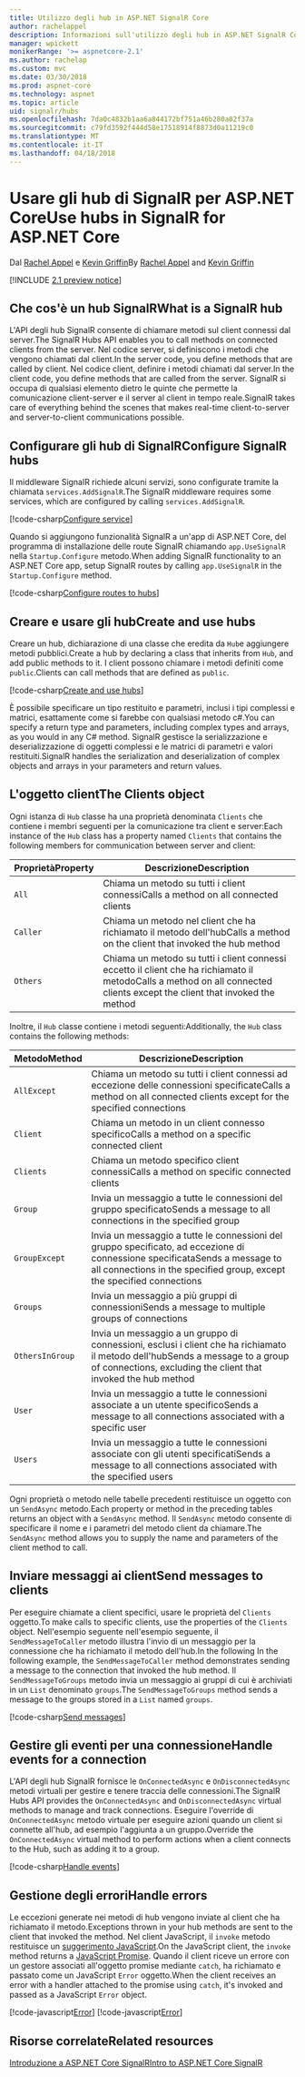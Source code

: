 ```yaml
---
title: Utilizzo degli hub in ASP.NET SignalR Core
author: rachelappel
description: Informazioni sull'utilizzo degli hub in ASP.NET SignalR Core.
manager: wpickett
monikerRange: '>= aspnetcore-2.1'
ms.author: rachelap
ms.custom: mvc
ms.date: 03/30/2018
ms.prod: aspnet-core
ms.technology: aspnet
ms.topic: article
uid: signalr/hubs
ms.openlocfilehash: 7da0c4832b1aa6a844172bf751a46b280a02f37a
ms.sourcegitcommit: c79fd3592f444d58e17518914f8873d0a11219c0
ms.translationtype: MT
ms.contentlocale: it-IT
ms.lasthandoff: 04/18/2018
---
```

# <a name="use-hubs-in-signalr-for-aspnet-core"></a><span data-ttu-id="9d831-103">Usare gli hub di SignalR per ASP.NET Core</span><span class="sxs-lookup"><span data-stu-id="9d831-103">Use hubs in SignalR for ASP.NET Core</span></span>

<span data-ttu-id="9d831-104">Dal [Rachel Appel](https://twitter.com/rachelappel) e [Kevin Griffin](https://twitter.com/1kevgriff)</span><span class="sxs-lookup"><span data-stu-id="9d831-104">By [Rachel Appel](https://twitter.com/rachelappel) and [Kevin Griffin](https://twitter.com/1kevgriff)</span></span>

[!INCLUDE [2.1 preview notice](~/includes/2.1.md)]

## <a name="what-is-a-signalr-hub"></a><span data-ttu-id="9d831-105">Che cos'è un hub SignalR</span><span class="sxs-lookup"><span data-stu-id="9d831-105">What is a SignalR hub</span></span>

<span data-ttu-id="9d831-106">L'API degli hub SignalR consente di chiamare metodi sul client connessi dal server.</span><span class="sxs-lookup"><span data-stu-id="9d831-106">The SignalR Hubs API enables you to call methods on connected clients from the server.</span></span> <span data-ttu-id="9d831-107">Nel codice server, si definiscono i metodi che vengono chiamati dal client.</span><span class="sxs-lookup"><span data-stu-id="9d831-107">In the server code, you define methods that are called by client.</span></span> <span data-ttu-id="9d831-108">Nel codice client, definire i metodi chiamati dal server.</span><span class="sxs-lookup"><span data-stu-id="9d831-108">In the client code, you define methods that are called from the server.</span></span> <span data-ttu-id="9d831-109">SignalR si occupa di qualsiasi elemento dietro le quinte che permette la comunicazione client-server e il server al client in tempo reale.</span><span class="sxs-lookup"><span data-stu-id="9d831-109">SignalR takes care of everything behind the scenes that makes real-time client-to-server and server-to-client communications possible.</span></span>

## <a name="configure-signalr-hubs"></a><span data-ttu-id="9d831-110">Configurare gli hub di SignalR</span><span class="sxs-lookup"><span data-stu-id="9d831-110">Configure SignalR hubs</span></span>

<span data-ttu-id="9d831-111">Il middleware SignalR richiede alcuni servizi, sono configurate tramite la chiamata `services.AddSignalR`.</span><span class="sxs-lookup"><span data-stu-id="9d831-111">The SignalR middleware requires some services, which are configured by calling `services.AddSignalR`.</span></span>

[!code-csharp[Configure service](hubs/sample/startup.cs?range=35)]

<span data-ttu-id="9d831-112">Quando si aggiungono funzionalità SignalR a un'app di ASP.NET Core, del programma di installazione delle route SignalR chiamando `app.UseSignalR` nella `Startup.Configure` metodo.</span><span class="sxs-lookup"><span data-stu-id="9d831-112">When adding SignalR functionality to an ASP.NET Core app, setup SignalR routes by calling `app.UseSignalR` in the `Startup.Configure` method.</span></span>

[!code-csharp[Configure routes to hubs](hubs/sample/startup.cs?range=55-58)]

## <a name="create-and-use-hubs"></a><span data-ttu-id="9d831-113">Creare e usare gli hub</span><span class="sxs-lookup"><span data-stu-id="9d831-113">Create and use hubs</span></span>

<span data-ttu-id="9d831-114">Creare un hub, dichiarazione di una classe che eredita da `Hub`e aggiungere metodi pubblici.</span><span class="sxs-lookup"><span data-stu-id="9d831-114">Create a hub by declaring a class that inherits from `Hub`, and add public methods to it.</span></span> <span data-ttu-id="9d831-115">I client possono chiamare i metodi definiti come `public`.</span><span class="sxs-lookup"><span data-stu-id="9d831-115">Clients can call methods that are defined as `public`.</span></span>

[!code-csharp[Create and use hubs](hubs/sample/chathub.cs?range=10-13)]

<span data-ttu-id="9d831-116">È possibile specificare un tipo restituito e parametri, inclusi i tipi complessi e matrici, esattamente come si farebbe con qualsiasi metodo c#.</span><span class="sxs-lookup"><span data-stu-id="9d831-116">You can specify a return type and parameters, including complex types and arrays, as you would in any C# method.</span></span> <span data-ttu-id="9d831-117">SignalR gestisce la serializzazione e deserializzazione di oggetti complessi e le matrici di parametri e valori restituiti.</span><span class="sxs-lookup"><span data-stu-id="9d831-117">SignalR handles the serialization and deserialization of complex objects and arrays in your parameters and return values.</span></span>

## <a name="the-clients-object"></a><span data-ttu-id="9d831-118">L'oggetto client</span><span class="sxs-lookup"><span data-stu-id="9d831-118">The Clients object</span></span>

<span data-ttu-id="9d831-119">Ogni istanza di `Hub` classe ha una proprietà denominata `Clients` che contiene i membri seguenti per la comunicazione tra client e server:</span><span class="sxs-lookup"><span data-stu-id="9d831-119">Each instance of the `Hub` class has a property named `Clients` that contains the following members for communication between server and client:</span></span>

| <span data-ttu-id="9d831-120">Proprietà</span><span class="sxs-lookup"><span data-stu-id="9d831-120">Property</span></span> | <span data-ttu-id="9d831-121">Descrizione</span><span class="sxs-lookup"><span data-stu-id="9d831-121">Description</span></span> |
| ------ | ----------- |
| `All` | <span data-ttu-id="9d831-122">Chiama un metodo su tutti i client connessi</span><span class="sxs-lookup"><span data-stu-id="9d831-122">Calls a method on all connected clients</span></span> |
| `Caller` | <span data-ttu-id="9d831-123">Chiama un metodo nel client che ha richiamato il metodo dell'hub</span><span class="sxs-lookup"><span data-stu-id="9d831-123">Calls a method on the client that invoked the hub method</span></span> |
| `Others` | <span data-ttu-id="9d831-124">Chiama un metodo su tutti i client connessi eccetto il client che ha richiamato il metodo</span><span class="sxs-lookup"><span data-stu-id="9d831-124">Calls a method on all connected clients except the client that invoked the method</span></span> |

<span data-ttu-id="9d831-125">Inoltre, il `Hub` classe contiene i metodi seguenti:</span><span class="sxs-lookup"><span data-stu-id="9d831-125">Additionally, the `Hub` class contains the following methods:</span></span>

| <span data-ttu-id="9d831-126">Metodo</span><span class="sxs-lookup"><span data-stu-id="9d831-126">Method</span></span> | <span data-ttu-id="9d831-127">Descrizione</span><span class="sxs-lookup"><span data-stu-id="9d831-127">Description</span></span> |
| ------ | ----------- |
| `AllExcept` | <span data-ttu-id="9d831-128">Chiama un metodo su tutti i client connessi ad eccezione delle connessioni specificate</span><span class="sxs-lookup"><span data-stu-id="9d831-128">Calls a method on all connected clients except for the specified connections</span></span> |
| `Client` | <span data-ttu-id="9d831-129">Chiama un metodo in un client connesso specifico</span><span class="sxs-lookup"><span data-stu-id="9d831-129">Calls a method on a specific connected client</span></span> |
| `Clients` | <span data-ttu-id="9d831-130">Chiama un metodo specifico client connessi</span><span class="sxs-lookup"><span data-stu-id="9d831-130">Calls a method on specific connected clients</span></span> |
| `Group` | <span data-ttu-id="9d831-131">Invia un messaggio a tutte le connessioni del gruppo specificato</span><span class="sxs-lookup"><span data-stu-id="9d831-131">Sends a message to all connections in the specified group</span></span>  |
| `GroupExcept` | <span data-ttu-id="9d831-132">Invia un messaggio a tutte le connessioni del gruppo specificato, ad eccezione di connessione specificata</span><span class="sxs-lookup"><span data-stu-id="9d831-132">Sends a message to all connections in the specified group, except the specified connections</span></span> |
| `Groups` | <span data-ttu-id="9d831-133">Invia un messaggio a più gruppi di connessioni</span><span class="sxs-lookup"><span data-stu-id="9d831-133">Sends a message to multiple groups of connections</span></span>  |
| `OthersInGroup` | <span data-ttu-id="9d831-134">Invia un messaggio a un gruppo di connessioni, esclusi i client che ha richiamato il metodo dell'hub</span><span class="sxs-lookup"><span data-stu-id="9d831-134">Sends a message to a group of connections, excluding the client that invoked the hub method</span></span>  |
| `User` | <span data-ttu-id="9d831-135">Invia un messaggio a tutte le connessioni associate a un utente specifico</span><span class="sxs-lookup"><span data-stu-id="9d831-135">Sends a message to all connections associated with a specific user</span></span> |
| `Users` | <span data-ttu-id="9d831-136">Invia un messaggio a tutte le connessioni associate con gli utenti specificati</span><span class="sxs-lookup"><span data-stu-id="9d831-136">Sends a message to all connections associated with the specified users</span></span> |

<span data-ttu-id="9d831-137">Ogni proprietà o metodo nelle tabelle precedenti restituisce un oggetto con un `SendAsync` metodo.</span><span class="sxs-lookup"><span data-stu-id="9d831-137">Each property or method in the preceding tables returns an object with a `SendAsync` method.</span></span> <span data-ttu-id="9d831-138">Il `SendAsync` metodo consente di specificare il nome e i parametri del metodo client da chiamare.</span><span class="sxs-lookup"><span data-stu-id="9d831-138">The `SendAsync` method allows you to supply the name and parameters of the client method to call.</span></span>

## <a name="send-messages-to-clients"></a><span data-ttu-id="9d831-139">Inviare messaggi ai client</span><span class="sxs-lookup"><span data-stu-id="9d831-139">Send messages to clients</span></span>

<span data-ttu-id="9d831-140">Per eseguire chiamate a client specifici, usare le proprietà del `Clients` oggetto.</span><span class="sxs-lookup"><span data-stu-id="9d831-140">To make calls to specific clients, use the properties of the `Clients` object.</span></span> <span data-ttu-id="9d831-141">Nell'esempio seguente nell'esempio seguente, il `SendMessageToCaller` metodo illustra l'invio di un messaggio per la connessione che ha richiamato il metodo dell'hub.</span><span class="sxs-lookup"><span data-stu-id="9d831-141">In the following In the following example, the `SendMessageToCaller` method demonstrates sending a message to the connection that invoked the hub method.</span></span> <span data-ttu-id="9d831-142">Il `SendMessageToGroups` metodo invia un messaggio ai gruppi di cui è archiviati in un `List` denominato `groups`.</span><span class="sxs-lookup"><span data-stu-id="9d831-142">The `SendMessageToGroups` method sends a message to the groups stored in a `List` named `groups`.</span></span>

[!code-csharp[Send messages](hubs/sample/chathub.cs?range=15-24)]

## <a name="handle-events-for-a-connection"></a><span data-ttu-id="9d831-143">Gestire gli eventi per una connessione</span><span class="sxs-lookup"><span data-stu-id="9d831-143">Handle events for a connection</span></span>

<span data-ttu-id="9d831-144">L'API degli hub SignalR fornisce le `OnConnectedAsync` e `OnDisconnectedAsync` metodi virtuali per gestire e tenere traccia delle connessioni.</span><span class="sxs-lookup"><span data-stu-id="9d831-144">The SignalR Hubs API provides the `OnConnectedAsync` and `OnDisconnectedAsync` virtual methods to manage and track connections.</span></span> <span data-ttu-id="9d831-145">Eseguire l'override di `OnConnectedAsync` metodo virtuale per eseguire azioni quando un client si connette all'hub, ad esempio l'aggiunta a un gruppo.</span><span class="sxs-lookup"><span data-stu-id="9d831-145">Override the `OnConnectedAsync` virtual method to perform actions when a client connects to the Hub, such as adding it to a group.</span></span>

[!code-csharp[Handle events](hubs/sample/chathub.cs?range=26-30)]

## <a name="handle-errors"></a><span data-ttu-id="9d831-146">Gestione degli errori</span><span class="sxs-lookup"><span data-stu-id="9d831-146">Handle errors</span></span>

<span data-ttu-id="9d831-147">Le eccezioni generate nei metodi di hub vengono inviate al client che ha richiamato il metodo.</span><span class="sxs-lookup"><span data-stu-id="9d831-147">Exceptions thrown in your hub methods are sent to the client that invoked the method.</span></span> <span data-ttu-id="9d831-148">Nel client JavaScript, il `invoke` metodo restituisce un [suggerimento JavaScript](https://developer.mozilla.org/docs/Web/JavaScript/Guide/Using_promises).</span><span class="sxs-lookup"><span data-stu-id="9d831-148">On the JavaScript client, the `invoke` method returns a [JavaScript Promise](https://developer.mozilla.org/docs/Web/JavaScript/Guide/Using_promises).</span></span> <span data-ttu-id="9d831-149">Quando il client riceve un errore con un gestore associati all'oggetto promise mediante `catch`, ha richiamato e passato come un JavaScript `Error` oggetto.</span><span class="sxs-lookup"><span data-stu-id="9d831-149">When the client receives an error with a handler attached to the promise using `catch`, it's invoked and passed as a JavaScript `Error` object.</span></span>

[!code-javascript[Error](hubs/sample/chat.js?range=20)]
[!code-javascript[Error](hubs/sample/chat.js?range=16-18)]

## <a name="related-resources"></a><span data-ttu-id="9d831-150">Risorse correlate</span><span class="sxs-lookup"><span data-stu-id="9d831-150">Related resources</span></span>

[<span data-ttu-id="9d831-151">Introduzione a ASP.NET Core SignalR</span><span class="sxs-lookup"><span data-stu-id="9d831-151">Intro to ASP.NET Core SignalR</span></span>](xref:signalr/introduction)